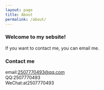 ```yaml
---
layout: page
title: About
permalink: /about/
---
```



### Welcome to my sebsite!

If you want to contact me, you can email me. 

### Contact me

email:2507770493@qq.com      
QQ:2507770493      
WeChat:at2507770493     
